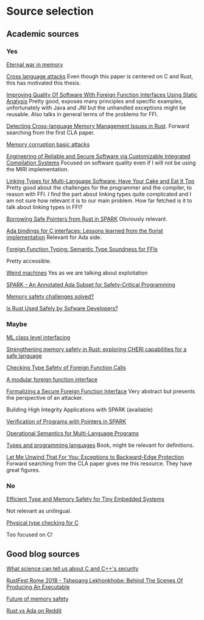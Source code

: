 # Source selection

## Academic sources
### Yes 

[Eternal war in memory](https://people.eecs.berkeley.edu/~dawnsong/papers/Oakland13-SoK-CR.pdf)

[Cross language attacks](https://www.ndss-symposium.org/wp-content/uploads/2022-78-paper.pdf)
Even though this paper is centered on C and Rust, this has motivated this thesis.

[Improving Quality Of Software With Foreign Function Interfaces Using Static Analysis](https://core.ac.uk/download/pdf/228638431.pdf)
Pretty good, exposes many principles and specific examples, unfortunately with Java and JNI but the unhandled exceptions might be reusable. Also talks in general terms of the problems for FFI.

[Detecting Cross-language Memory Management Issues in Rust](https://link-springer-com.focus.lib.kth.se/chapter/10.1007/978-3-031-17143-7_33). Forward searching from the first CLA paper.

[Memory corruption basic attacks](https://ijesc.org/upload/4a057117f90feff62ac8812928f09d10.Memory%20Corruption%20Basic%20Attacks%20and%20Counter%20Measures.pdf)

[Engineering of Reliable and Secure Software via Customizable Integrated Compilation Systems](https://publikationen.bibliothek.kit.edu/1000134165)
Focused on software quality even if I will not be using the MIRI implementation.

[Linking Types for Multi-Language Software: Have Your Cake and Eat It Too](https://drops.dagstuhl.de/opus/volltexte/2017/7125)
Pretty good about the challenges for the programmer and the compiler, to reason with FFI.
I find the part about linking types quite complicated and I am not sure how relevant it is to our main problem. How far fetched is it to talk about linking types in FFI?

[Borrowing Safe Pointers from Rust in SPARK](https://arxiv.org/pdf/1805.05576.pdf)
Obviously relevant.

[Ada bindings for C interfaces: Lessons learned from the florist implementation](https://link-springer-com.focus.lib.kth.se/chapter/10.1007/3-540-63114-3_2)
Relevant for Ada side.


[Foreign Function Typing: Semantic Type Soundness for FFIs](https://wgt20.irif.fr/wgt20-final23-acmpaginated.pdf)

Pretty accessible.

[Weird machines](https://ieeexplore-ieee-org.focus.lib.kth.se/stamp/stamp.jsp?arnumber=8226852)
Yes as we are talking about exploitation

[SPARK - An Annotated Ada Subset for Safety-Critical Programming](https://dl.acm.org/doi/pdf/10.1145/255471.255563)

[Memory safety challenges solved?](https://dl-acm-org.focus.lib.kth.se/doi/10.1145/3466642)

[Is Rust Used Safely by Sofware Developers?](https://dl-acm-org.focus.lib.kth.se/doi/pdf/10.1145/3377811.3380413)
### Maybe

[ML class level interfacing](https://www.adacore.com/uploads/techPapers/Class_level_interfacing.pdf)

[Strengthening memory safety in Rust: exploring CHERI capabilities for a safe language](https://nw0.github.io/cheri-rust.pdf)

[Checking Type Safety of Foreign Function Calls](https://dl-acm-org.focus.lib.kth.se/doi/pdf/10.1145/1377492.1377493)

[A modular foreign function interface](https://www.sciencedirect.com/science/article/pii/S0167642317300709)


[Formalizing a Secure Foreign Function Interface](https://link.springer.com/chapter/10.1007/978-3-319-22969-0_16)
Very abstract but presents the perspective of an attacker.

Building High Integrity Applications with SPARK
(available)

[Verification of Programs with Pointers in SPARK](https://link-springer-com.focus.lib.kth.se/chapter/10.1007/978-3-030-63406-3_4#Sec5)


[Operational Semantics for Multi-Language Programs](https://www.ics.uci.edu/~lopes/teaching/inf212W12/readings/mathews.pdf)


[Types and programming languages](https://ieeexplore-ieee-org.focus.lib.kth.se/book/6267321)
Book, might be relevant for definitions.

[Let Me Unwind That For You: Exceptions to Backward-Edge Protection](https://download.vusec.net/papers/chop_ndss23.pdf)
Forward searching from the CLA paper gives me this resource. They have great figures.

### No

[Efficient Type and Memory Safety for Tiny Embedded Systems](https://dl-acm-org.focus.lib.kth.se/doi/pdf/10.1145/1215995.1216001)

Not relevant as unilingual.

[Physical type checking for C](https://dl.acm.org/doi/pdf/10.1145/316158.316183)

Too focused on C!

## Good blog sources

[What science can tell us about C and C++'s security](https://alexgaynor.net/2020/may/27/science-on-memory-unsafety-and-security/)

[RustFest Rome 2018 - Tshepang Lekhonkhobe: Behind The Scenes Of Producing An Executable](https://www.youtube.com/watch?v=EZHnzTk8YaU)

[Future of memory safety](https://advocacy.consumerreports.org/wp-content/uploads/2023/01/Memory-Safety-Convening-Report.pdf)

[Rust vs Ada on Reddit](https://www.reddit.com/r/rust/comments/pm4k1f/rust_vs_ada_how_do_they_compare/)